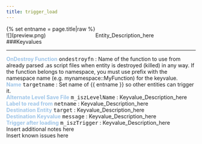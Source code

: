 ```yaml
---
title: trigger_load
---
```

<div>{% set entname = page.title|raw %}</div>
<div class="container previewimg">
<div class="columns">
<div class="imagepadding column col-auto" markdown="1">![](preview.png)</div>
<div class="column entityentry" markdown="1">Entity_Description_here</div>
</div>
</div>
###Keyvalues
<hr>
<div class="entityentry" markdown="1">
<span style="color:#9fc5e8;"><b>OnDestroy Function</b></span> <kbd  class="tooltip" data-tooltip="string">ondestroyfn</kbd> :
Name of the function to use from already parsed .as script files when entity is destroyed (killed) in any way. If the function belongs to namespace, you must use prefix with the namespace name (e.g. mynamespace::MyFunction) for the keyvalue.
</div>
<div class="entityentry" markdown="1">
<span style="color:#9fc5e8;"><b>Name</b></span> <kbd  class="tooltip" data-tooltip="target_source">targetname</kbd> :
Set name of {{ entname }} so other entities can trigger it.
</div>
<div class="entityentry" markdown="1">
<span style="color:#9fc5e8;"><b>Alternate Level Save File</b></span> <kbd  class="tooltip" data-tooltip="string">m_iszLevelName</kbd> :
Keyvalue_Description_here
</div>
<div class="entityentry" markdown="1">
<span style="color:#9fc5e8;"><b>Label to read from</b></span> <kbd  class="tooltip" data-tooltip="string">netname</kbd> :
Keyvalue_Description_here
</div>
<div class="entityentry" markdown="1">
<span style="color:#9fc5e8;"><b>Destination Entity</b></span> <kbd  class="tooltip" data-tooltip="string">target</kbd> :
Keyvalue_Description_here
</div>
<div class="entityentry" markdown="1">
<span style="color:#9fc5e8;"><b>Destination Keyvalue</b></span> <kbd  class="tooltip" data-tooltip="string">message</kbd> :
Keyvalue_Description_here
</div>
<div class="entityentry" markdown="1">
<span style="color:#9fc5e8;"><b>Trigger after loading</b></span> <kbd  class="tooltip" data-tooltip="String">m_iszTrigger</kbd> :
Keyvalue_Description_here
</div>
<div class="notices blue">Insert additional notes here</div>
<div class="notices red">Insert known issues here</div>
